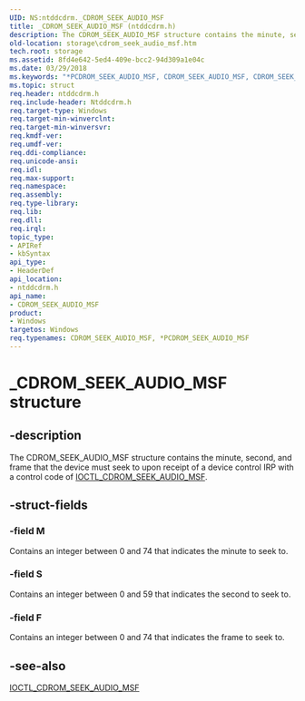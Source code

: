 ```yaml
---
UID: NS:ntddcdrm._CDROM_SEEK_AUDIO_MSF
title: _CDROM_SEEK_AUDIO_MSF (ntddcdrm.h)
description: The CDROM_SEEK_AUDIO_MSF structure contains the minute, second, and frame that the device must seek to upon receipt of a device control IRP with a control code of IOCTL_CDROM_SEEK_AUDIO_MSF.
old-location: storage\cdrom_seek_audio_msf.htm
tech.root: storage
ms.assetid: 8fd4e642-5ed4-409e-bcc2-94d309a1e04c
ms.date: 03/29/2018
ms.keywords: "*PCDROM_SEEK_AUDIO_MSF, CDROM_SEEK_AUDIO_MSF, CDROM_SEEK_AUDIO_MSF structure [Storage Devices], PCDROM_SEEK_AUDIO_MSF, PCDROM_SEEK_AUDIO_MSF structure pointer [Storage Devices], _CDROM_SEEK_AUDIO_MSF, ntddcdrm/CDROM_SEEK_AUDIO_MSF, ntddcdrm/PCDROM_SEEK_AUDIO_MSF, storage.cdrom_seek_audio_msf, structs-CD-ROM_1e8a9382-37c6-4473-831e-3547774a5b9d.xml"
ms.topic: struct
req.header: ntddcdrm.h
req.include-header: Ntddcdrm.h
req.target-type: Windows
req.target-min-winverclnt: 
req.target-min-winversvr: 
req.kmdf-ver: 
req.umdf-ver: 
req.ddi-compliance: 
req.unicode-ansi: 
req.idl: 
req.max-support: 
req.namespace: 
req.assembly: 
req.type-library: 
req.lib: 
req.dll: 
req.irql: 
topic_type:
- APIRef
- kbSyntax
api_type:
- HeaderDef
api_location:
- ntddcdrm.h
api_name:
- CDROM_SEEK_AUDIO_MSF
product:
- Windows
targetos: Windows
req.typenames: CDROM_SEEK_AUDIO_MSF, *PCDROM_SEEK_AUDIO_MSF
---
```


# _CDROM_SEEK_AUDIO_MSF structure


## -description


The CDROM_SEEK_AUDIO_MSF structure contains the minute, second, and frame that the device must seek to upon receipt of a device control IRP with a control code of <a href="https://docs.microsoft.com/windows-hardware/drivers/ddi/content/ntddcdrm/ni-ntddcdrm-ioctl_cdrom_seek_audio_msf">IOCTL_CDROM_SEEK_AUDIO_MSF</a>. 


## -struct-fields




### -field M

Contains an integer between 0 and 74 that indicates the minute to seek to.


### -field S

Contains an integer between 0 and 59 that indicates the second to seek to.


### -field F

Contains an integer between 0 and 74 that indicates the frame to seek to.


## -see-also




<a href="https://docs.microsoft.com/windows-hardware/drivers/ddi/content/ntddcdrm/ni-ntddcdrm-ioctl_cdrom_seek_audio_msf">IOCTL_CDROM_SEEK_AUDIO_MSF</a>
 

 

